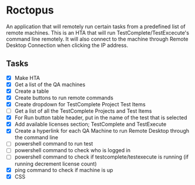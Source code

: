 # Roctopus

An application that will remotely run certain tasks from a predefined list of remote machines. This is an HTA that will run TestComplete/TestExcecute's command line remotely. It will also connect to the machine through Remote Desktop Connection when clicking the IP address.

## Tasks

- [x] Make HTA
- [x] Get a list of the QA machines
- [x] Create a table
- [x] Create buttons to run remote commands
- [x] Create dropdown for TestComplete Project Test Items
- [ ] Get a list of all the TestComplete Projects and Test Items
- [x] For Run button table header, put in the name of the test that is selected
- [x] Add available licenses section; TestComplete and TestExecute
- [x] Create a hyperlink for each QA Machine to run Remote Desktop through the command line
- [ ] powershell command to run test
- [ ] powershell command to check who is logged in
- [ ] powershell command to check if testcomplete/testexecute is running (if running decrement license count)
- [x] ping command to check if machine is up
- [x] CSS